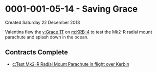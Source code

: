 # 0001-001-05-14 - Saving Grace
Created Saturday 22 December 2018

Valentina flew the [v:Grace 1T](../v/Grace_1T.markdown) on [m:KRB-4](../m/KRB-4.markdown) to test the Mk2-R radial mount parachute and splash down in the ocean.

Contracts Complete
------------------

* [c:Test Mk2-R Radial Mount Parachute in flight over Kerbin](../c/Test_Mk2-R_Radial_Mount_Parachute_in_flight_over_Kerbin.markdown)


